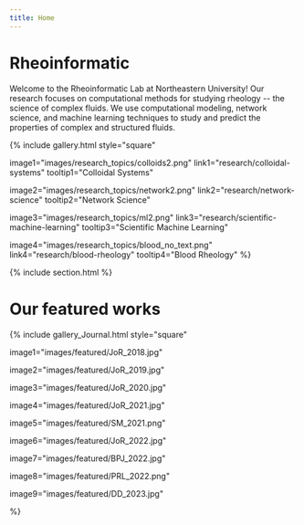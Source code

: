 ```yaml
---
title: Home
---
```


# Rheoinformatic


Welcome to the Rheoinformatic Lab at Northeastern University! Our research focuses on computational methods for studying rheology -- the science of complex fluids. We use computational modeling, network science, and machine learning techniques to study and predict the properties of complex and structured fluids.

{%
  include gallery.html
  style="square"

  image1="images/research_topics/colloids2.png"
  link1="research/colloidal-systems"
  tooltip1="Colloidal Systems"

  image2="images/research_topics/network2.png"
  link2="research/network-science"
  tooltip2="Network Science"

  image3="images/research_topics/ml2.png"
  link3="research/scientific-machine-learning"
  tooltip3="Scientific Machine Learning"

  image4="images/research_topics/blood_no_text.png"
  link4="research/blood-rheology"
  tooltip4="Blood Rheology"
%}

{% include section.html %}

# Our featured works

{% 
  include gallery_Journal.html 
  style="square"

  image1="images/featured/JoR_2018.jpg"

  
  image2="images/featured/JoR_2019.jpg"

  
  image3="images/featured/JoR_2020.jpg"

  
  image4="images/featured/JoR_2021.jpg"

  
  image5="images/featured/SM_2021.png"

  
  image6="images/featured/JoR_2022.jpg"

  
  image7="images/featured/BPJ_2022.jpg"

  
  image8="images/featured/PRL_2022.png"

  
  image9="images/featured/DD_2023.jpg"
  
%}